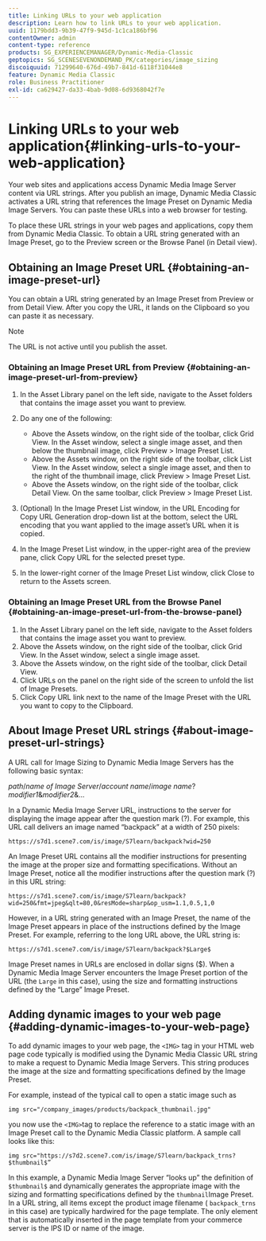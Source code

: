 ```yaml
---
title: Linking URLs to your web application
description: Learn how to link URLs to your web application.
uuid: 1179bdd3-9b39-47f9-945d-1c1ca186bf96
contentOwner: admin
content-type: reference
products: SG_EXPERIENCEMANAGER/Dynamic-Media-Classic
geptopics: SG_SCENESEVENONDEMAND_PK/categories/image_sizing
discoiquuid: 71299640-676d-49b7-841d-6118f31044e8
feature: Dynamic Media Classic
role: Business Practitioner
exl-id: ca629427-da33-4bab-9d08-6d9368042f7e
---
```

# Linking URLs to your web application{#linking-urls-to-your-web-application}

Your web sites and applications access Dynamic Media Image Server content via URL strings. After you publish an image, Dynamic Media Classic activates a URL string that references the Image Preset on Dynamic Media Image Servers. You can paste these URLs into a web browser for testing.

To place these URL strings in your web pages and applications, copy them from Dynamic Media Classic. To obtain a URL string generated with an Image Preset, go to the Preview screen or the Browse Panel (in Detail view).

## Obtaining an Image Preset URL {#obtaining-an-image-preset-url}

You can obtain a URL string generated by an Image Preset from Preview or from Detail View. After you copy the URL, it lands on the Clipboard so you can paste it as necessary.

>[!NOTE]
>
>The URL is not active until you publish the asset.

### Obtaining an Image Preset URL from Preview {#obtaining-an-image-preset-url-from-preview}

1. In the Asset Library panel on the left side, navigate to the Asset folders that contains the image asset you want to preview.
1. Do any one of the following:

    * Above the Assets window, on the right side of the toolbar, click Grid View. In the Asset window, select a single image asset, and then below the thumbnail image, click Preview > Image Preset List.
    * Above the Assets window, on the right side of the toolbar, click List View. In the Asset window, select a single image asset, and then to the right of the thumbnail image, click Preview > Image Preset List.
    * Above the Assets window, on the right side of the toolbar, click Detail View. On the same toolbar, click Preview > Image Preset List.

1. (Optional) In the Image Preset List window, in the URL Encoding for Copy URL Generation drop-down list at the bottom, select the URL encoding that you want applied to the image asset’s URL when it is copied.
1. In the Image Preset List window, in the upper-right area of the preview pane, click Copy URL for the selected preset type.
1. In the lower-right corner of the Image Preset List window, click Close to return to the Assets screen.

### Obtaining an Image Preset URL from the Browse Panel {#obtaining-an-image-preset-url-from-the-browse-panel}

1. In the Asset Library panel on the left side, navigate to the Asset folders that contains the image asset you want to preview.
1. Above the Assets window, on the right side of the toolbar, click Grid View. In the Asset window, select a single image asset.
1. Above the Assets window, on the right side of the toolbar, click Detail View.
1. Click URLs on the panel on the right side of the screen to unfold the list of Image Presets.
1. Click Copy URL link next to the name of the Image Preset with the URL you want to copy to the Clipboard.

## About Image Preset URL strings {#about-image-preset-url-strings}

A URL call for Image Sizing to Dynamic Media Image Servers has the following basic syntax:

*path*/*name of Image Server*/*account name*/*image name*?*modifier1*&*modifier2*&...

In a Dynamic Media Image Server URL, instructions to the server for displaying the image appear after the question mark (?). For example, this URL call delivers an image named “backpack” at a width of 250 pixels:

```as3
https://s7d1.scene7.com/is/image/S7learn/backpack?wid=250
```

An Image Preset URL contains all the modifier instructions for presenting the image at the proper size and formatting specifications. Without an Image Preset, notice all the modifier instructions after the question mark (?) in this URL string:

```as3
https://s7d1.scene7.com/is/image/S7learn/backpack?wid=250&fmt=jpeg&qlt=80,0&resMode=sharp&op_usm=1.1,0.5,1,0
```

However, in a URL string generated with an Image Preset, the name of the Image Preset appears in place of the instructions defined by the Image Preset. For example, referring to the long URL above, the URL string is:

```as3
https://s7d1.scene7.com/is/image/S7learn/backpack?$Large$
```

Image Preset names in URLs are enclosed in dollar signs ($). When a Dynamic Media Image Server encounters the Image Preset portion of the URL (the `Large` in this case), using the size and formatting instructions defined by the “Large” Image Preset.

## Adding dynamic images to your web page {#adding-dynamic-images-to-your-web-page}

To add dynamic images to your web page, the `<IMG>` tag in your HTML web page code typically is modified using the Dynamic Media Classic URL string to make a request to Dynamic Media Image Servers. This string produces the image at the size and formatting specifications defined by the Image Preset.

For example, instead of the typical call to open a static image such as

```as3
img src="/company_images/products/backpack_thumbnail.jpg"
```

you now use the `<IMG>`tag to replace the reference to a static image with an Image Preset call to the Dynamic Media Classic platform. A sample call looks like this:

```as3
img src="https://s7d2.scene7.com/is/image/S7learn/backpack_trns?$thumbnail$”
```

In this example, a Dynamic Media Image Server “looks up” the definition of `$thumbnail$` and dynamically generates the appropriate image with the sizing and formatting specifications defined by the `thumbnail`Image Preset. In a URL string, all items except the product image filename ( `backpack_trns` in this case) are typically hardwired for the page template. The only element that is automatically inserted in the page template from your commerce server is the IPS ID or name of the image.
